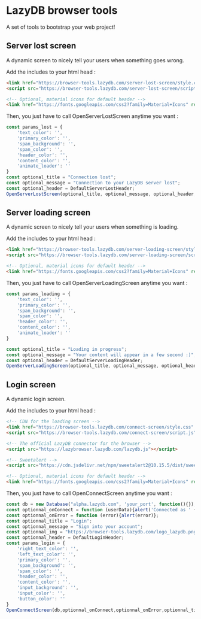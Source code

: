# LazyDB browser tools
A set of tools to bootstrap your web project!  
  
## Server lost screen
A dynamic screen to nicely tell your users when something goes wrong.  

Add the includes to your html head :
```html
<link href="https://browser-tools.lazydb.com/server-lost-screen/style.css" rel="stylesheet">
<script src="https://browser-tools.lazydb.com/server-lost-screen/script.js"></script>

<!-- Optional, material icons for default header -->
<link href="https://fonts.googleapis.com/css2?family=Material+Icons" rel="stylesheet">
```
Then, you just have to call OpenServerLostScreen anytime you want :
```javascript
const params_lost = {
    'text_color': '',
    'primary_color': '',
    'span_background': '',
    'span_color': '',
    'header_color': '',
    'content_color': '',
    'animate_loader': ''
}
const optional_title = "Connection lost";
const optional_message = "Connection to your LazyDB server lost";
const optional_header = DefaultServerLostHeader;
OpenServerLostScreen(optional_title, optional_message, optional_header, params_lost);
```

## Server loading screen
A dynamic screen to nicely tell your users when something is loading.

Add the includes to your html head :
```html
<link href="https://browser-tools.lazydb.com/server-loading-screen/style.css" rel="stylesheet">
<script src="https://browser-tools.lazydb.com/server-loading-screen/script.js"></script>

<!-- Optional, material icons for default header -->
<link href="https://fonts.googleapis.com/css2?family=Material+Icons" rel="stylesheet">
```
Then, you just have to call OpenServerLoadingScreen anytime you want :
```javascript
const params_loading = {
    'text_color': '',
    'primary_color': '',
    'span_background': '',
    'span_color': '',
    'header_color': '',
    'content_color': '',
    'animate_loader': ''
}

const optional_title = "Loading in progress";
const optional_message = "Your content will appear in a few second :)";
const optional_header = DefaultServerLoadingHeader;
OpenServerLoadingScreen(optional_title, optional_message, optional_header, params_loading);
```

## Login screen
A dynamic login screen.

Add the includes to your html head :
```html
<!-- CDN for the loading screen -->
<link href="https://browser-tools.lazydb.com/connect-screen/style.css" rel="stylesheet">
<script src="https://browser-tools.lazydb.com/connect-screen/script.js"></script>

<!-- The official LazyDB connector for the browser -->
<script src="https://lazybrowser.lazydb.com/lazydb.js"></script>

<!-- Sweetalert -->
<script src="https://cdn.jsdelivr.net/npm/sweetalert2@10.15.5/dist/sweetalert2.all.min.js"></script>

<!-- Optional, material icons for default header -->
<link href="https://fonts.googleapis.com/css2?family=Material+Icons" rel="stylesheet">
```
Then, you just have to call OpenConnectScreen anytime you want :
```javascript
const db = new Database("alpha.lazydb.com", 'your_port', function(){});
const optionnal_onConnect = function (userData){alert('Connected as ' + userData.username)};
const optionnal_onError = function (error){alert(error)};
const optionnal_title = "Login";
const optionnal_message = "Sign into your account";
const optionnal_img = "https://browser-tools.lazydb.com/logo_lazydb.png";
const optionnal_header = DefaultLoginHeader;
const params_login = {
    'right_text_color': '',
    'left_text_color': '',
    'primary_color': '',
    'span_background': '',
    'span_color': '',
    'header_color': '',
    'content_color': '',
    'input_background': '',
    'input_color': '',
    'button_color': ''
}
OpenConnectScreen(db,optionnal_onConnect,optionnal_onError,optionnal_title,optionnal_message,optionnal_img,optionnal_header,params_login);
```
